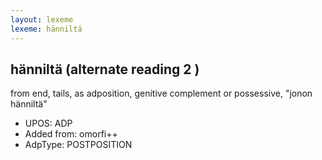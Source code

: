 ```yaml
---
layout: lexeme
lexeme: hänniltä
---
```


## hänniltä (alternate reading 2 )

from end, tails, as adposition, genitive complement or possessive, "jonon hänniltä"
* UPOS:  ADP
* Added from:  omorfi++
* AdpType:  POSTPOSITION

